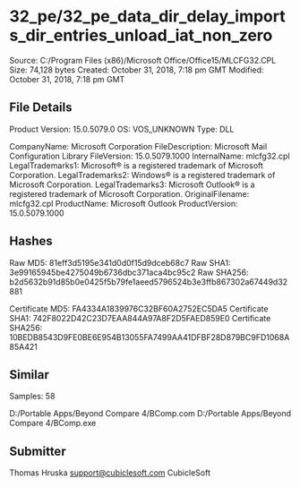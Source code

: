 32_pe/32_pe_data_dir_delay_imports_dir_entries_unload_iat_non_zero
==================================================================

Source:  C:/Program Files (x86)/Microsoft Office/Office15/MLCFG32.CPL
Size:  74,128 bytes
Created:  October 31, 2018, 7:18 pm GMT
Modified:  October 31, 2018, 7:18 pm GMT

File Details
------------

Product Version:  15.0.5079.0
OS:  VOS_UNKNOWN
Type:  DLL

CompanyName:  Microsoft Corporation
FileDescription:  Microsoft Mail Configuration Library
FileVersion:  15.0.5079.1000
InternalName:  mlcfg32.cpl
LegalTrademarks1:  Microsoft® is a registered trademark of Microsoft Corporation.
LegalTrademarks2:  Windows® is a registered trademark of Microsoft Corporation.
LegalTrademarks3:  Microsoft Outlook® is a registered trademark of Microsoft Corporation.
OriginalFilename:  mlcfg32.cpl
ProductName:  Microsoft Outlook
ProductVersion:  15.0.5079.1000

Hashes
------

Raw MD5:  81eff3d5195e341d0d0f15d9dceb68c7
Raw SHA1:  3e99165945be4275049b6736dbc371aca4bc95c2
Raw SHA256:  b2d5632b91d85b0e0425f5b79fe1aeed5796524b3e3ffb867302a67449d32881

Certificate MD5:  FA4334A1839976C32BF60A2752EC5DA5
Certificate SHA1:  742F8022D42C23D7EAA844A97A8F2D5FAED859E0
Certificate SHA256:  10BEDB8543D9FE0BE6E954B13055FA7499AA41DFBF28D879BC9FD1068A85A421

Similar
-------

Samples:  58

D:/Portable Apps/Beyond Compare 4/BComp.com
D:/Portable Apps/Beyond Compare 4/BComp.exe

Submitter
---------

Thomas Hruska
support@cubiclesoft.com
CubicleSoft
